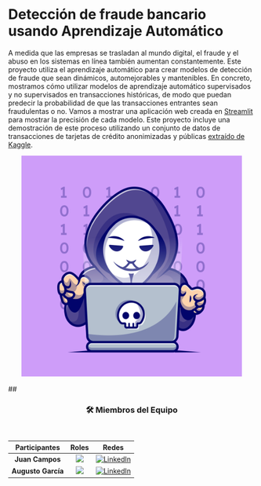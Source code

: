 # Detección de fraude bancario usando Aprendizaje Automático

A medida que las empresas se trasladan al mundo digital, el fraude y el abuso en los sistemas en línea también aumentan constantemente. Este proyecto utiliza el aprendizaje automático para crear modelos de detección de fraude que sean dinámicos, automejorables y mantenibles. 
En concreto, mostramos cómo utilizar modelos de aprendizaje automático supervisados ​​y no supervisados ​​en transacciones históricas, de modo que puedan predecir la probabilidad de que las transacciones entrantes sean fraudulentas o no. Vamos a mostrar una aplicación web creada en [Streamlit](https://streamlit.io) para mostrar la precisión de cada modelo. Este proyecto incluye una demostración de este proceso utilizando un conjunto de datos de transacciones de tarjetas de crédito anonimizadas y públicas [extraído de Kaggle](https://www.kaggle.com/code/gpreda/credit-card-fraud-detection-predictive-models/input). 


<p align="center">
  <img width="450" src="fraud.jpg">
</p>
## <h3 align="center">🛠️ Miembros del Equipo</h3>
<br>
<div align="center"> 

|Participantes|Roles|Redes|
|:---:|:---:|:---:|
|**Juan Campos**|![](https://img.shields.io/badge/DATA%20SCIENTIST-blue?style=for-the-badge)| <a target="_blank" rel="noopener noreferrer" href="https://www.linkedin.com/in/jumacaq/">[![LinkedIn](https://img.shields.io/badge/LinkedIn-0077B5?style=for-the-badge&logo=linkedin&logoColor=white)](https://www.linkedin.com/in/jumacaq/)</a> |
|**Augusto García**|![](https://img.shields.io/badge/DATA%20SCIENTIST-blue?style=for-the-badge)| <a target="_blank" rel="noopener noreferrer" href="https://www.linkedin.com/in/leopoldofloresc/">[![LinkedIn](https://img.shields.io/badge/LinkedIn-0077B5?style=for-the-badge&logo=linkedin&logoColor=white)](https://www.linkedin.com/in/leopoldofloresc/)</a> |
